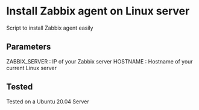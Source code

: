 # Install Zabbix agent on Linux server

Script to install Zabbix agent easily

## Parameters

ZABBIX_SERVER : IP of your Zabbix server
HOSTNAME : Hostname of your current Linux server

## Tested

Tested on a Ubuntu 20.04 Server

